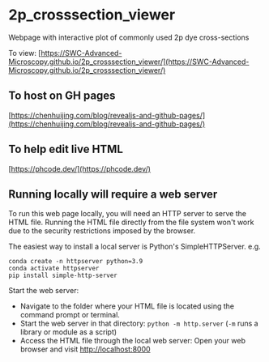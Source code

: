 # 2p_crosssection_viewer
Webpage with interactive plot of commonly used 2p dye cross-sections

To view: [https://SWC-Advanced-Microscopy.github.io/2p_crosssection_viewer/](https://SWC-Advanced-Microscopy.github.io/2p_crosssection_viewer/)


## To host on GH pages
[https://chenhuijing.com/blog/revealjs-and-github-pages/](https://chenhuijing.com/blog/revealjs-and-github-pages/)


## To help edit live HTML
[https://phcode.dev/](https://phcode.dev/)


## Running locally will require a web server
To run this web page locally, you will need an HTTP server to serve the HTML file. Running the HTML file directly from the file system won't work due to the security restrictions imposed by the browser.

The easiest way to install a local server is Python's SimpleHTTPServer. 
e.g.

```
conda create -n httpserver python=3.9
conda activate httpserver
pip install simple-http-server
```

Start the web server: 

* Navigate to the folder where your HTML file is located using the command prompt or terminal.
* Start the web server in that directory: `python -m http.server` (`-m` runs a library or module as a script)
* Access the HTML file through the local web server: Open your web browser and visit [http://localhost:8000](http://localhost:8000) 
